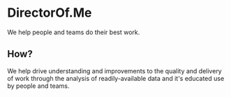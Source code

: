 DirectorOf.Me
=============

We help people and teams do their best work.

How?
----

We help drive understanding and improvements to the quality and delivery of work through the analysis of readily-available data and it's educated use by people and teams.
